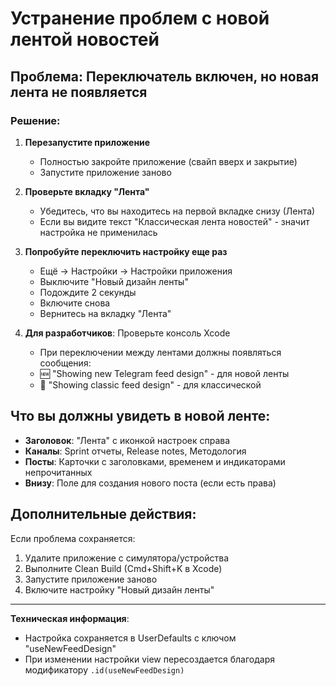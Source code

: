 # Устранение проблем с новой лентой новостей

## Проблема: Переключатель включен, но новая лента не появляется

### Решение:

1. **Перезапустите приложение**
   - Полностью закройте приложение (свайп вверх и закрытие)
   - Запустите приложение заново

2. **Проверьте вкладку "Лента"**
   - Убедитесь, что вы находитесь на первой вкладке снизу (Лента)
   - Если вы видите текст "Классическая лента новостей" - значит настройка не применилась

3. **Попробуйте переключить настройку еще раз**
   - Ещё → Настройки → Настройки приложения
   - Выключите "Новый дизайн ленты"
   - Подождите 2 секунды
   - Включите снова
   - Вернитесь на вкладку "Лента"

4. **Для разработчиков**: Проверьте консоль Xcode
   - При переключении между лентами должны появляться сообщения:
   - 🆕 "Showing new Telegram feed design" - для новой ленты
   - 📰 "Showing classic feed design" - для классической

## Что вы должны увидеть в новой ленте:

- **Заголовок**: "Лента" с иконкой настроек справа
- **Каналы**: Sprint отчеты, Release notes, Методология
- **Посты**: Карточки с заголовками, временем и индикаторами непрочитанных
- **Внизу**: Поле для создания нового поста (если есть права)

## Дополнительные действия:

Если проблема сохраняется:
1. Удалите приложение с симулятора/устройства
2. Выполните Clean Build (Cmd+Shift+K в Xcode)
3. Запустите приложение заново
4. Включите настройку "Новый дизайн ленты"

---

**Техническая информация**: 
- Настройка сохраняется в UserDefaults с ключом "useNewFeedDesign"
- При изменении настройки view пересоздается благодаря модификатору `.id(useNewFeedDesign)` 